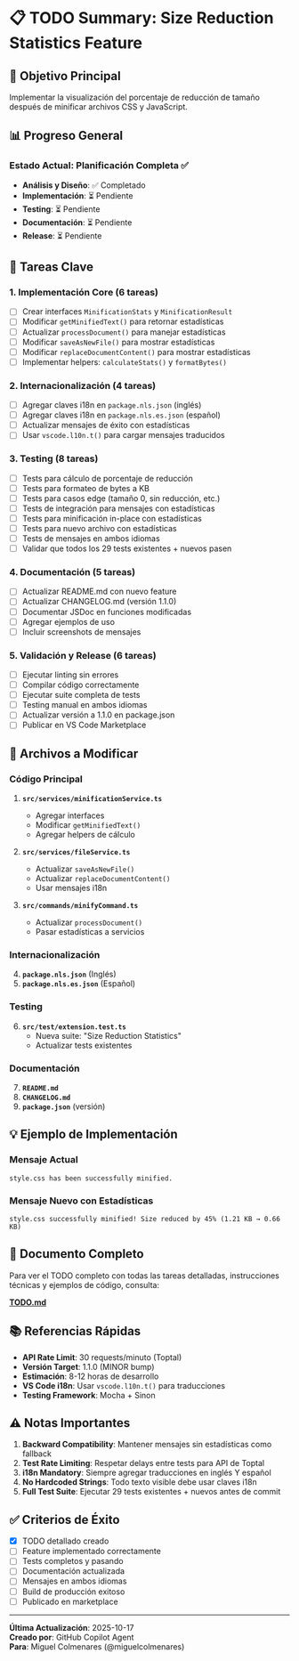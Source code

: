 # 📋 TODO Summary: Size Reduction Statistics Feature

## 🎯 Objetivo Principal
Implementar la visualización del porcentaje de reducción de tamaño después de minificar archivos CSS y JavaScript.

## 📊 Progreso General

### Estado Actual: Planificación Completa ✅

- **Análisis y Diseño**: ✅ Completado
- **Implementación**: ⏳ Pendiente
- **Testing**: ⏳ Pendiente  
- **Documentación**: ⏳ Pendiente
- **Release**: ⏳ Pendiente

## 🔑 Tareas Clave

### 1. Implementación Core (6 tareas)
- [ ] Crear interfaces `MinificationStats` y `MinificationResult`
- [ ] Modificar `getMinifiedText()` para retornar estadísticas
- [ ] Actualizar `processDocument()` para manejar estadísticas
- [ ] Modificar `saveAsNewFile()` para mostrar estadísticas
- [ ] Modificar `replaceDocumentContent()` para mostrar estadísticas
- [ ] Implementar helpers: `calculateStats()` y `formatBytes()`

### 2. Internacionalización (4 tareas)
- [ ] Agregar claves i18n en `package.nls.json` (inglés)
- [ ] Agregar claves i18n en `package.nls.es.json` (español)
- [ ] Actualizar mensajes de éxito con estadísticas
- [ ] Usar `vscode.l10n.t()` para cargar mensajes traducidos

### 3. Testing (8 tareas)
- [ ] Tests para cálculo de porcentaje de reducción
- [ ] Tests para formateo de bytes a KB
- [ ] Tests para casos edge (tamaño 0, sin reducción, etc.)
- [ ] Tests de integración para mensajes con estadísticas
- [ ] Tests para minificación in-place con estadísticas
- [ ] Tests para nuevo archivo con estadísticas
- [ ] Tests de mensajes en ambos idiomas
- [ ] Validar que todos los 29 tests existentes + nuevos pasen

### 4. Documentación (5 tareas)
- [ ] Actualizar README.md con nuevo feature
- [ ] Actualizar CHANGELOG.md (versión 1.1.0)
- [ ] Documentar JSDoc en funciones modificadas
- [ ] Agregar ejemplos de uso
- [ ] Incluir screenshots de mensajes

### 5. Validación y Release (6 tareas)
- [ ] Ejecutar linting sin errores
- [ ] Compilar código correctamente
- [ ] Ejecutar suite completa de tests
- [ ] Testing manual en ambos idiomas
- [ ] Actualizar versión a 1.1.0 en package.json
- [ ] Publicar en VS Code Marketplace

## 📂 Archivos a Modificar

### Código Principal
1. **`src/services/minificationService.ts`**
   - Agregar interfaces
   - Modificar `getMinifiedText()`
   - Agregar helpers de cálculo

2. **`src/services/fileService.ts`**
   - Actualizar `saveAsNewFile()`
   - Actualizar `replaceDocumentContent()`
   - Usar mensajes i18n

3. **`src/commands/minifyCommand.ts`**
   - Actualizar `processDocument()`
   - Pasar estadísticas a servicios

### Internacionalización
4. **`package.nls.json`** (Inglés)
5. **`package.nls.es.json`** (Español)

### Testing
6. **`src/test/extension.test.ts`**
   - Nueva suite: "Size Reduction Statistics"
   - Actualizar tests existentes

### Documentación
7. **`README.md`**
8. **`CHANGELOG.md`**
9. **`package.json`** (versión)

## 💡 Ejemplo de Implementación

### Mensaje Actual
```
style.css has been successfully minified.
```

### Mensaje Nuevo con Estadísticas
```
style.css successfully minified! Size reduced by 45% (1.21 KB → 0.66 KB)
```

## 🔗 Documento Completo

Para ver el TODO completo con todas las tareas detalladas, instrucciones técnicas y ejemplos de código, consulta:

**[TODO.md](./TODO.md)**

## 📚 Referencias Rápidas

- **API Rate Limit**: 30 requests/minuto (Toptal)
- **Versión Target**: 1.1.0 (MINOR bump)
- **Estimación**: 8-12 horas de desarrollo
- **VS Code i18n**: Usar `vscode.l10n.t()` para traducciones
- **Testing Framework**: Mocha + Sinon

## ⚠️ Notas Importantes

1. **Backward Compatibility**: Mantener mensajes sin estadísticas como fallback
2. **Test Rate Limiting**: Respetar delays entre tests para API de Toptal
3. **i18n Mandatory**: Siempre agregar traducciones en inglés Y español
4. **No Hardcoded Strings**: Todo texto visible debe usar claves i18n
5. **Full Test Suite**: Ejecutar 29 tests existentes + nuevos antes de commit

## ✅ Criterios de Éxito

- [x] TODO detallado creado
- [ ] Feature implementado correctamente
- [ ] Tests completos y pasando
- [ ] Documentación actualizada
- [ ] Mensajes en ambos idiomas
- [ ] Build de producción exitoso
- [ ] Publicado en marketplace

---

**Última Actualización**: 2025-10-17  
**Creado por**: GitHub Copilot Agent  
**Para**: Miguel Colmenares (@miguelcolmenares)

